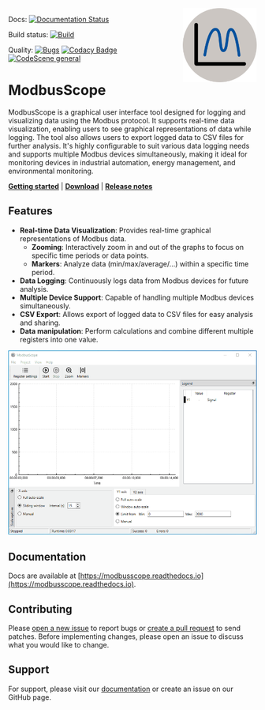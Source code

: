 <img src="./resources/icon/icon-256x256.png" alt="modbusscope logo" title="ModbusScope" align="right" height="150" />

Docs: [![Documentation Status](https://readthedocs.org/projects/modbusscope/badge/?version=latest)](https://modbusscope.readthedocs.io/en/latest/?badge=latest)

Build status: [![Build](https://github.com/ModbusScope/ModbusScope/actions/workflows/ccpp.yml/badge.svg?branch=master)](https://github.com/ModbusScope/ModbusScope/actions/workflows/ccpp.yml)

Quality: [![Bugs](https://sonarcloud.io/api/project_badges/measure?project=ModbusScope_ModbusScope&metric=bugs)](https://sonarcloud.io/summary/new_code?id=ModbusScope_ModbusScope)
[![Codacy Badge](https://app.codacy.com/project/badge/Grade/17cc00fd773c415bbe15e07be97ce79d)](https://app.codacy.com/gh/ModbusScope/ModbusScope/dashboard?utm_source=gh&utm_medium=referral&utm_content=&utm_campaign=Badge_grade)
[![CodeScene general](https://codescene.io/images/analyzed-by-codescene-badge.svg)](https://codescene.io/projects/39268)

# ModbusScope

ModbusScope is a graphical user interface tool designed for logging and visualizing data using the Modbus protocol. It supports real-time data visualization, enabling users to see graphical representations of data while logging. The tool also allows users to export logged data to CSV files for further analysis. It's highly configurable to suit various data logging needs and supports multiple Modbus devices simultaneously, making it ideal for monitoring devices in industrial automation, energy management, and environmental monitoring.

[**Getting started**](https://modbusscope.readthedocs.io/en/stable/pages/overview.html) | [**Download**](https://github.com/ModbusScope/ModbusScope/releases/latest) | [**Release notes**](https://modbusscope.readthedocs.io/en/stable/pages/release_notes.html)

## Features

- **Real-time Data Visualization**: Provides real-time graphical representations of Modbus data.
  - **Zooming**: Interactively zoom in and out of the graphs to focus on specific time periods or data points.
  - **Markers**: Analyze data (min/max/average/...) within a specific time period.
- **Data Logging**: Continuously logs data from Modbus devices for future analysis.
- **Multiple Device Support**: Capable of handling multiple Modbus devices simultaneously.
- **CSV Export**: Allows export of logged data to CSV files for easy analysis and sharing.
- **Data manipulation**: Perform calculations and combine different multiple registers into one value.

![ModbusScope demo](modbusscope_demo.gif)

## Documentation

Docs are available at [https://modbusscope.readthedocs.io](https://modbusscope.readthedocs.io).

## Contributing

Please [open a new issue](https://github.com/ModbusScope/ModbusScope/issues) to report bugs or [create a pull request](https://github.com/ModbusScope/ModbusScope/pulls) to send patches. Before implementing changes, please open an issue to discuss what you would like to change.

## Support

For support, please visit our [documentation](https://modbusscope.readthedocs.io/en/stable/) or create an issue on our GitHub page.
